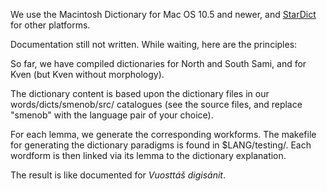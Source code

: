 We use the Macintosh Dictionary for Mac OS 10.5 and newer, and [StarDict](http://stardict.com) for other platforms.

Documentation still not written. While waiting, here are the principles:

So far, we have compiled dictionaries for North and South Sami, and for Kven (but Kven without morphology).

The dictionary content is based upon the dictionary files in our
words/dicts/smenob/src/ catalogues (see the source files, and replace
"smenob" with the language pair of your choice).

For each lemma, we generate the corresponding workforms.
The makefile for generating the dictionary paradigms is found in $LANG/testing/.
Each wordform is then linked via its lemma to the dictionary explanation.

The result is like documented for *Vuosttáš digisánit*.
